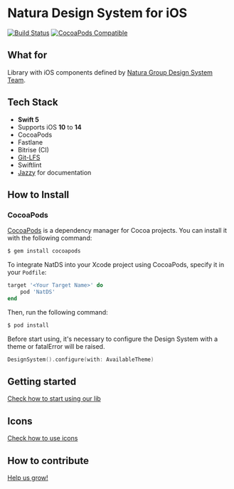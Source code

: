 # Natura Design System for iOS

[![Build Status](https://app.bitrise.io/app/38848108b04aa71a/status.svg?token=KeP02isBtn73sdE7KEZO4w&branch=master)](https://app.bitrise.io/app/38848108b04aa71a)
[![CocoaPods Compatible](https://img.shields.io/cocoapods/v/NatDS.svg)](https://img.shields.io/cocoapods/v/NatDS.svg)


## What for

Library with iOS components defined by [Natura Group Design System Team](https://natds.natura.design/docs).

## Tech Stack

- __Swift 5__
- Supports iOS __10__ to __14__
- CocoaPods
- Fastlane
- Bitrise (CI)
- [Git-LFS](https://git-lfs.github.com/)
- Swiftlint
- [Jazzy](https://github.com/realm/jazzy) for documentation

## How to Install

### CocoaPods

[CocoaPods](http://cocoapods.org) is a dependency manager for Cocoa projects. You can install it with the following command:

```bash
$ gem install cocoapods
```

To integrate NatDS into your Xcode project using CocoaPods, specify it in your `Podfile`:

```ruby
target '<Your Target Name>' do
    pod 'NatDS'
end
```

Then, run the following command:

```bash
$ pod install
```

Before start using, it's necessary to configure the Design System with a theme or fatalError will be raised.

```swift
DesignSystem().configure(with: AvailableTheme)
```

## Getting started

[Check how to start using our lib](docs/Getting%20started.md)

## Icons
[Check how to use icons](docs/How%20to%20use%20icons.md)

## How to contribute

[Help us grow!](docs/How%20to%20contribute.md)
